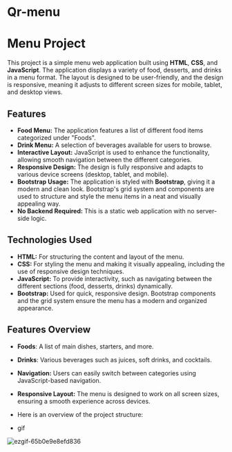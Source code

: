 # Qr-menu

# Menu Project

This project is a simple menu web application built using **HTML**, **CSS**, and **JavaScript**. The application displays a variety of food, desserts, and drinks in a menu format. The layout is designed to be user-friendly, and the design is responsive, meaning it adjusts to different screen sizes for mobile, tablet, and desktop views.

## Features

- **Food Menu:** The application features a list of different food items categorized under "Foods".
- **Drink Menu:** A selection of beverages available for users to browse.
- **Interactive Layout:** JavaScript is used to enhance the functionality, allowing smooth navigation between the different categories.
- **Responsive Design:** The design is fully responsive and adapts to various device screens (desktop, tablet, and mobile).
- **Bootstrap Usage:** The application is styled with **Bootstrap**, giving it a modern and clean look. Bootstrap's grid system and components are used to structure and style the menu items in a neat and visually appealing way.
- **No Backend Required:** This is a static web application with no server-side logic.

## Technologies Used

- **HTML:** For structuring the content and layout of the menu.
- **CSS:** For styling the menu and making it visually appealing, including the use of responsive design techniques.
- **JavaScript:** To provide interactivity, such as navigating between the different sections (food, desserts, drinks) dynamically.
- **Bootstrap:** Used for quick, responsive design. Bootstrap components and the grid system ensure the menu has a modern and organized appearance.

## Features Overview

  - **Foods**: A list of main dishes, starters, and more.
  - **Drinks**: Various beverages such as juices, soft drinks, and cocktails.
- **Navigation:** Users can easily switch between categories using JavaScript-based navigation.
- **Responsive Layout:** The menu is designed to work on all screen sizes, ensuring a smooth experience across devices.

- Here is an overview of the project structure:
- gif

![ezgif-65b0e9e8efd836](https://github.com/user-attachments/assets/8dfe9604-96dc-4c1b-8dae-5ffea70a2dcc)





